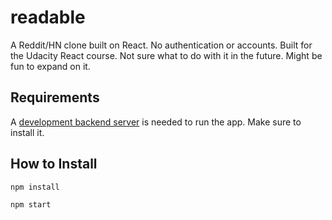 # readable

A Reddit/HN clone built on React. No authentication or accounts. Built for the Udacity React course. Not sure what to do with it in the future. Might be fun to expand on it.

## Requirements

A [development backend server](https://github.com/udacity/reactnd-project-readable-starter) is needed to run the app. Make sure to install it.

## How to Install

	npm install
	
	npm start


